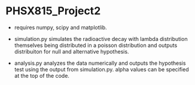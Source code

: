 # PHSX815_Project2
- requires numpy, scipy and matplotlib.
- simulation.py simulates the radioactive decay with lambda distribution themselves being distributed in a poisson distribution 
and outputs distribuiton for null and alternative hypothesis.

- analysis.py analyzes the data numerically and outputs the hypothesis test using the output from simulation.py. alpha values can be specified at the top of the code.
